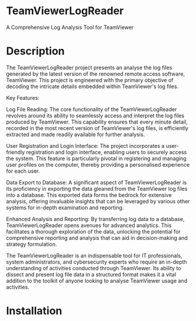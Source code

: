 # TeamViewerLogReader
A Comprehensive Log Analysis Tool for TeamViewer

# Description
The TeamViewerLogReader project presents an analyse the log files generated by the latest version of the renowned remote access software, TeamViewer. This project is engineered with the primary objective of decoding the intricate details embedded within TeamViewer's log files.

Key Features:

Log File Reading: The core functionality of the TeamViewerLogReader revolves around its ability to seamlessly access and interpret the log files produced by TeamViewer. This capability ensures that every minute detail, recorded in the most recent version of TeamViewer's log files, is efficiently extracted and made readily available for further analysis.

User Registration and Login Interface: The project incorporates a user-friendly registration and login interface, enabling users to securely access the system. This feature is particularly pivotal in registering and managing user profiles on the computer, thereby providing a personalised experience for each user.

Data Export to Database: A significant aspect of TeamViewerLogReader is its proficiency in exporting the data gleaned from the TeamViewer log files into a database. This exported data forms the bedrock for extensive analysis, offering invaluable insights that can be leveraged by various other systems for in-depth examination and reporting.


Enhanced Analysis and Reporting: By transferring log data to a database, TeamViewerLogReader opens avenues for advanced analytics. This facilitates a thorough exploration of the data, unlocking the potential for comprehensive reporting and analysis that can aid in decision-making and strategy formulation.

The TeamViewerLogReader is an indispensable tool for IT professionals, system administrators, and cybersecurity experts who require an in-depth understanding of activities conducted through TeamViewer. Its ability to dissect and present log file data in a structured format makes it a vital addition to the toolkit of anyone looking to analyse TeamViewer usage and activities.

# Installation

